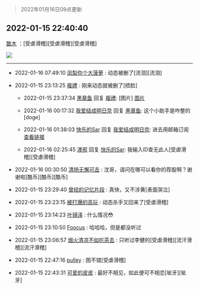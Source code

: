 > 2022年01月16日09点更新
<link rel="stylesheet" href="https://cdn.jsdelivr.net/gh/taotie6/sampleJSON@main/css/photo_show.css">
<meta name="referrer" content="no-referrer" />


 ## 2022-01-15 22:40:40 

 [㪚木](https://www.coolapk.com/feed/32849035?shareKey=MjI3ZjgwMjgwYjA4NjFlMmUwZDE~) ：[受虐滑稽][受虐滑稽][受虐滑稽] 

<div class="album">
<img class="img-item" src="http://image.coolapk.com/feed/2022/0115/22/1081091_46f2c6b8_7639_4138_143@1080x2462.png" />
</div>

 ------- 

- 2022-01-16 07:49:10 [凤梨你个大菠萝](uid=1403413) : 动态被删了[流泪][流泪] 

- 2022-01-15 23:13:25 [複禮](uid=1437066) : 刚来动态就被删了[捂脸] 

    - 2022-01-15 23:37:34 [黑章鱼](uid=1544882) 回复 [複禮](uid=1437066): [图片] [图片](http://image.coolapk.com/feed/2022/0115/23/1544882_4ad9aa7d_1053_7672_276@1080x2444.jpeg)

    - 2022-01-16 00:17:32 [我爱结成明日奈](uid=1772977) 回复 [黑章鱼](uid=1544882): 这个小助手是咋整的[doge] 

    - 2022-01-16 01:38:03 [快乐的Sar](uid=2626184) 回复 [我爱结成明日奈](uid=1772977): 进去用邮箱订阅<a class="feed-link-url" href="http://112.74.33.121/" title="http://112.74.33.121/" target="_blank" rel="nofollow">查看链接</a> 

    - 2022-01-16 02:25:45 [濹邪](uid=1210426) 回复 [快乐的Sar](uid=2626184): 我输入ID查无此人[受虐滑稽][受虐滑稽] 

- 2022-01-16 00:30:50 [清扬无懈可击](uid=3086586) : 沈哥，请问在哪可以看你的荐股啊？谢谢啦[酷币][酷币][酷币] 

- 2022-01-15 23:29:40 [曾经的记忆片段](uid=2703645) : 真快，又不涉黄[表面哭泣] 

- 2022-01-15 23:23:15 [被打爆的高玩](uid=4091765) : 动态杀手又回来了[受虐滑稽] 

- 2022-01-15 23:14:23 [叶镜泽](uid=546592) : 什么情况😳 

- 2022-01-15 23:10:50 [Foocus](uid=3292687) : 哈哈哈，但是都没听过 

- 2022-01-15 23:06:57 [烟火清凉不如吃茶去](uid=4279524) : 只听过李健的[受虐滑稽][流汗滑稽][流汗滑稽] 

- 2022-01-15 22:47:16 [pulley](uid=391132) : 图不错[受虐滑稽] 

- 2022-01-15 22:43:31 [可爱的皮皮](uid=2163021) : 最好不相见，如此便可不相恋[呲牙][呲牙] 


